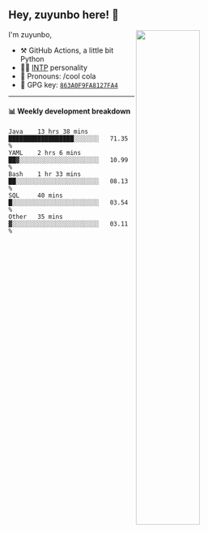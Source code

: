 

## Hey, zuyunbo here! :wave: 
[<img align="right" width="50%" src="https://github-readme-stats.vercel.app/api?username=zuyunbo&theme=dark&show_icons=true">](https://metrics.lecoq.io/ouuan?template=classic)

I'm zuyunbo,

-   :hammer_and_pick: GitHub Actions, a little bit Python
-   :man_scientist: [INTP](https://www.16personalities.com/profiles/3302586f07ca3) personality
-   :man: Pronouns: /cool cola
-   :key: GPG key: [`863A0F9FA8127FA4`](https://github.com/zuyunbo.gpg)

---

#### :bar_chart: Weekly development breakdown
<!--START_SECTION:waka-->
```text
Java    13 hrs 38 mins  ██████████████████░░░░░░░   71.35 % 
YAML    2 hrs 6 mins    ██▓░░░░░░░░░░░░░░░░░░░░░░   10.99 % 
Bash    1 hr 33 mins    ██░░░░░░░░░░░░░░░░░░░░░░░   08.13 % 
SQL     40 mins         █░░░░░░░░░░░░░░░░░░░░░░░░   03.54 % 
Other   35 mins         ▓░░░░░░░░░░░░░░░░░░░░░░░░   03.11 % 
```
<!--END_SECTION:waka-->


